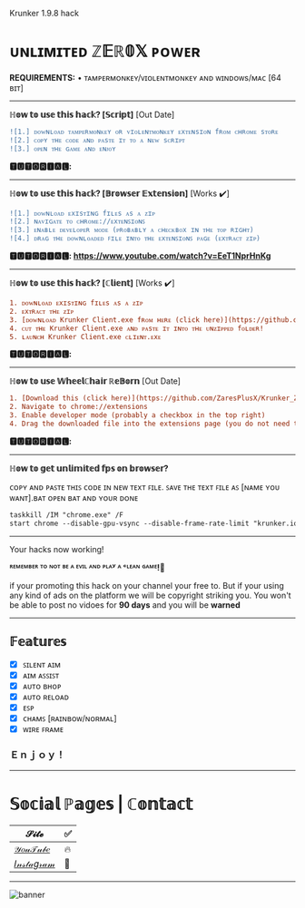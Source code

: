 Krunker 1.9.8 hack
# ᴜɴʟɪᴍɪᴛᴇᴅ ℤ𝔼ℝ𝟘𝕏 ᴘᴏᴡᴇʀ

<b>REQUIREMENTS:</b> • ᴛᴀᴍᴘᴇʀᴍᴏɴᴋᴇʏ/ᴠɪᴏʟᴇɴᴛᴍᴏɴᴋᴇʏ ᴀɴᴅ ᴡɪɴᴅᴏᴡs/ᴍᴀᴄ [64 ʙɪᴛ]</br>
_________________________________________________________________________
**ℍ𝕠𝕨 𝕥𝕠 𝕦𝕤𝕖 𝕥𝕙𝕚𝕤 𝕙𝕒𝕔𝕜? [𝕊𝕔𝕣𝕚𝕡𝕥]** [Out Date]
```diff
![1.] ᴅᴏᴡɴʟᴏᴀᴅ ᴛᴀᴍᴘᴇʀᴍᴏɴᴋᴇʏ ᴏʀ ᴠɪᴏʟᴇɴᴛᴍᴏɴᴋᴇʏ ᴇxᴛᴇɴsɪᴏɴ fʀᴏᴍ ᴄʜʀᴏᴍᴇ sᴛᴏʀᴇ
![2.] ᴄᴏᴘʏ ᴛʜᴇ ᴄᴏᴅᴇ ᴀɴᴅ ᴘᴀsᴛᴇ ɪᴛ ᴛᴏ ᴀ ɴᴇᴡ sᴄʀɪᴘᴛ
![3.] ᴏᴘᴇɴ ᴛʜᴇ ɢᴀᴍᴇ ᴀɴᴅ ᴇɴᴊᴏʏ
```
**🆃🆄🆃🅾🆁🅸🅰🅻:**
_________________________________________________________________________
**ℍ𝕠𝕨 𝕥𝕠 𝕦𝕤𝕖 𝕥𝕙𝕚𝕤 𝕙𝕒𝕔𝕜? [𝔹𝕣𝕠𝕨𝕤𝕖𝕣 𝔼𝕩𝕥𝕖𝕟𝕤𝕚𝕠𝕟]** [Works ✔️]
```diff
![1.] ᴅᴏᴡɴʟᴏᴀᴅ ᴇxɪsᴛɪɴɢ fɪʟᴇs ᴀs ᴀ ᴢɪᴘ
![2.] ɴᴀᴠɪɢᴀᴛᴇ ᴛᴏ ᴄʜʀᴏᴍᴇ://ᴇxᴛᴇɴꜱɪᴏɴꜱ
![3.] ᴇɴᴀʙʟᴇ ᴅᴇᴠᴇʟᴏᴘᴇʀ ᴍᴏᴅᴇ (ᴘʀᴏʙᴀʙʟʏ ᴀ ᴄʜᴇᴄᴋʙᴏx ɪɴ ᴛʜᴇ ᴛᴏᴘ ʀɪɢʜᴛ)
![4.] ᴅʀᴀɢ ᴛʜᴇ ᴅᴏᴡɴʟᴏᴀᴅᴇᴅ ꜰɪʟᴇ ɪɴᴛᴏ ᴛʜᴇ ᴇxᴛᴇɴꜱɪᴏɴꜱ ᴘᴀɢᴇ (ᴇxᴛʀᴀᴄᴛ ᴢɪᴘ)
```
**🆃🆄🆃🅾🆁🅸🅰🅻: https://www.youtube.com/watch?v=EeT1NprHnKg**
_________________________________________________________________________
**ℍ𝕠𝕨 𝕥𝕠 𝕦𝕤𝕖 𝕥𝕙𝕚𝕤 𝕙𝕒𝕔𝕜? [ℂ𝕝𝕚𝕖𝕟𝕥]** [Works ✔️]
```diff
1. ᴅᴏᴡɴʟᴏᴀᴅ ᴇxɪsᴛɪɴɢ fɪʟᴇs ᴀs ᴀ ᴢɪᴘ
2. ᴇxᴛʀᴀᴄᴛ ᴛʜᴇ ᴢɪᴘ
3. [ᴅᴏᴡɴʟᴏᴀᴅ Krunker Client.exe fʀᴏᴍ ʜᴇʀᴇ (click here)](https://github.com/ZaresPlusX/Krunker_ZER0X/releases/download/untagged-abecc75210a36b532d25/Krunker.Client.exe)
4. ᴄᴜᴛ ᴛʜᴇ Krunker Client.exe ᴀɴᴅ ᴘᴀsᴛᴇ ɪᴛ ɪɴᴛᴏ ᴛʜᴇ ᴜɴᴢɪᴘᴘᴇᴅ fᴏʟᴅᴇʀ!
5. ʟᴀᴜɴᴄʜ Krunker Client.exe ᴄʟɪᴇɴᴛ.ᴇxᴇ
```
**🆃🆄🆃🅾🆁🅸🅰🅻:**
_________________________________________________________________________
**ℍ𝕠𝕨 𝕥𝕠 𝕦𝕤𝕖 𝕎𝕙𝕖𝕖𝕝ℂ𝕙𝕒𝕚𝕣 ℝ𝕖𝔹𝕠𝕣𝕟** [Out Date]
```diff
1. [Download this (click here)](https://github.com/ZaresPlusX/Krunker_ZER0X/releases/download/ZER0X/loader.zip)
2. Navigate to chrome://extensions
3. Enable developer mode (probably a checkbox in the top right)
4. Drag the downloaded file into the extensions page (you do not need to extract)
```
**🆃🆄🆃🅾🆁🅸🅰🅻:**
_________________________________________________________________________
**ℍ𝕠𝕨 𝕥𝕠 𝕘𝕖𝕥 𝕦𝕟𝕝𝕚𝕞𝕚𝕥𝕖𝕕 𝕗𝕡𝕤 𝕠𝕟 𝕓𝕣𝕠𝕨𝕤𝕖𝕣?**

ᴄᴏᴘʏ ᴀɴᴅ ᴘᴀꜱᴛᴇ ᴛʜɪꜱ ᴄᴏᴅᴇ ɪɴ ɴᴇᴡ ᴛᴇxᴛ ꜰɪʟᴇ. ꜱᴀᴠᴇ ᴛʜᴇ ᴛᴇxᴛ ꜰɪʟᴇ ᴀꜱ [ɴᴀᴍᴇ ʏᴏᴜ ᴡᴀɴᴛ].ʙᴀᴛ ᴏᴘᴇɴ ʙᴀᴛ ᴀɴᴅ ʏᴏᴜʀ ᴅᴏɴᴇ
```diff
taskkill /IM "chrome.exe" /F
start chrome --disable-gpu-vsync --disable-frame-rate-limit "krunker.io" 
```
_________________________________________________________________________
Your hacks now working!

**ᴿᴱᴹᴱᴹᴮᴱᴿ ᵀᴼ ᴺᴼᵀ ᴮᴱ ᴬ ᴱⱽᴵᴸ ᴬᴺᴰ ᴾᴸᴬʸ ᴬ ᶜᴸᴱᴬᴺ ᴳᴬᴹᴱ!💙**

if your promoting this hack on your channel your free to. But if your using any kind of ads on the platform we will be copyright striking you. You won't be able to post no vidoes for **90 days** and you will be **warned**
______________________________________________________________________________
## 𝔽𝕖𝕒𝕥𝕦𝕣𝕖𝕤

- [x] ꜱɪʟᴇɴᴛ ᴀɪᴍ
- [x] ᴀɪᴍ ᴀꜱꜱɪꜱᴛ
- [x] ᴀᴜᴛᴏ ʙʜᴏᴘ
- [x] ᴀᴜᴛᴏ ʀᴇʟᴏᴀᴅ
- [x] ᴇꜱᴘ
- [x] ᴄʜᴀᴍꜱ [ʀᴀɪɴʙᴏᴡ/ɴᴏʀᴍᴀʟ]
- [x] ᴡɪʀᴇ ꜰʀᴀᴍᴇ

### Ｅｎｊｏｙ！
______________________________________________________________________________
# 𝕊𝕠𝕔𝕚𝕒𝕝 ℙ𝕒𝕘𝕖𝕤 | ℂ𝕠𝕟𝕥𝕒𝕔𝕥

| 𝓢𝓲𝓽𝓮 | ✅ |
| --- | --- |
| [𝒴𝑜𝓊𝒯𝓊𝒷𝑒](https://www.youtube.com/channel/UCLxuarUbS3qzUy2SpLf3WEg) |   🔥  |
| [𝐼𝓃𝓈𝓉𝒶𝑔𝓇𝒶𝓂](https://www.instagram.com/zaresplusx/) |  📸  |
______________________________________________________________________________

![banner](https://i.ytimg.com/vi/EeT1NprHnKg/hqdefault.jpg?sqp=-oaymwEZCNACELwBSFXyq4qpAwsIARUAAIhCGAFwAQ==&rs=AOn4CLAA4cs296RpyJ-Q2km2UtEVARFNNA)
